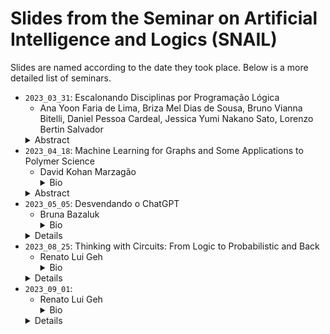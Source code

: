 # Slides from the Seminar on Artificial Intelligence and Logics (SNAIL)

Slides are named according to the date they took place. Below is a more detailed list of seminars.

- `2023_03_31`: Escalonando Disciplinas por Programação Lógica
  - Ana Yoon Faria de Lima, Briza Mel Dias de Sousa, Bruno Vianna Bitelli, Daniel Pessoa Cardeal, Jessica Yumi Nakano Sato, Lorenzo Bertin Salvador
  <details>
    <summary>Abstract</summary>
      Em nossa apresentação, vamos discutir como usamos a linguagem lógica ASP Potassco para implementar um escalonador inteligente de disciplinas para o departamento de Ciência da Computação da USP. Um escalonador adequado é um programa que gera boas grades horárias, dadas algumas informações sobre as disciplinas e professores. A formulação lógica do problema é desafiadora, já que exige a existência simultânea de regras rígidas que delimitem a estrutura válida de uma grade horária e as preferências abstratas de qualidade dos alunos e professores. Para lidar com a diversidade semântica das regras, o grupo utilizou de maneira inteligente os sistemas de otimização de ASP em conjunto com rotinas próprias de testes unitários, o que levou a resultados tão bons quanto as soluções criadas manualmente pelo departamento.
  </details>
- `2023_04_18`: Machine Learning for Graphs and Some Applications to Polymer Science
  - David Kohan Marzagão
    <details>
      <summary>Bio</summary>
      David is currently a Lecturer in Artificial Intelligence at King’s College London. He also works with David Clifton and Clive Siviour at the IBME, University of Oxford, in investigating how machine learning techniques can help finding structure-property relationships in the context of polymer design. At Oxford, he is currently a college lecturer in mathematics and statistics at Chirst Church. Before that, David completed a PhD in Computer Science at King’s under the supervision of Peter McBurney and Kathleen Steinhöfel following a first degree in pure mathematics at the University of São Paulo, Brazil. His research interests include multi-agent systems, machine learning, provenance, graph kernels, and stochastic processes.
    </details>
  <details>
    <summary>Abstract</summary>
      In this talk, we will discuss how to compare graphs using graph kernel methods. In a nutshell, even deciding whether two graphs are isomorphic is not trivial, let alone determining a degree of similarity. We will discuss some common techniques, and then apply those to the analysis and design of polymers in chemistry. We will also discuss how to create explanations of decisions based on such algorithms.
  </details>
- `2023_05_05`: Desvendando o ChatGPT
  - Bruna Bazaluk
    <details>
      <summary>Bio</summary>
      Bacharela em Ciência da Computação pelo IME-USP e mestranda em Ciência da Computação no
      IME-USP no Laboratório de Lógica, Inteligência Artificial e Métodos Formais.
    </details>
  <details>
    ChatGPT, o famoso chat que sabe responder qualquer coisa! Será mesmo? Mas como ele funciona?
    Quais suas limitações? A IA vai dominar o mundo? Neste seminário tentarei responder algumas
    dessas perguntas dando intuições de como o ChatGPT funciona, mostrar exemplos ao vivo de quando
    ele não responde como esperado e discutir seus possíveis efeitos na sociedade.
  </details>
- `2023_08_25`: Thinking with Circuits: From Logic to Probabilistic and Back
  - Renato Lui Geh
    <details>
      <summary>Bio</summary>
      Renato received his BSc and MSc in Computer Science at the University of São Paulo and is
      currently an incoming PhD student at the University of California, Los Angeles (UCLA).
    </details>
  <details>
    We explore the world of logic and probabilistic circuits from the basics, showing how
    circuits are able to unify logic and probabilistic reasoning under a single framework. Our
    journey starts from the century-old origins of logic circuits, rooted in the foundations of
    Computer Science and knowledge representation, and ends in state-of-the-art applications of
    probabilistic circuits in neurosymbolic machine learning and reasoning. No background besides
    basic understanding of logic and probabilities is needed to follow this talk.
  </details>
- `2023_09_01`:
  - Renato Lui Geh
    <details>
      <summary>Bio</summary>
      Renato received his BSc and MSc in Computer Science at the University of São Paulo and is
      currently an incoming PhD student at the University of California, Los Angeles (UCLA).
    </details>
  <details>
    dPASP is a new declarative programming language based around probabilistic-logic programming.
    The idea behind dPASP is to provide an intuitive and flexible language for neurosymbolic
    learning. In a nutshell, by combining the high-level reasoning of probabilistic and logic
    programming, with the low-level perception of neural networks, dPASP offers a powerful hybrid
    toolbox for inference and learning in a wide variety of possible semantics, enabling the
    presence of contradictions and imprecision within the knowledge base. In this talk, we provide
    a high-level introduction to dPASP, showcasing features of the dPASP system. We then show the
    current challenges and possible ideas for further research in the field.
  </details>
